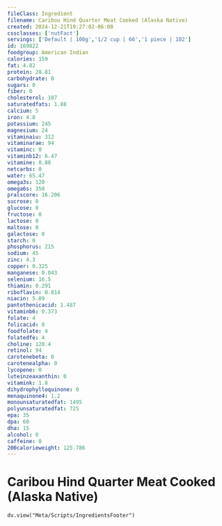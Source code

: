 ```yaml
---
fileClass: Ingredient
filename: Caribou Hind Quarter Meat Cooked (Alaska Native)
created: 2024-12-21T19:27:02-06:00
cssclasses: ['nutFact']
servings: ['Default | 100g','1/2 cup | 66','1 piece | 102']
id: 169822
foodgroup: American Indian
calories: 159
fat: 4.82
protein: 28.81
carbohydrate: 0
sugars: 0
fiber: 0
cholesterol: 107
saturatedfats: 1.88
calcium: 5
iron: 4.8
potassium: 245
magnesium: 24
vitaminaiu: 312
vitaminarae: 94
vitaminc: 0
vitaminb12: 6.47
vitamine: 0.88
netcarbs: 0
water: 65.47
omega3s: 120
omega6s: 350
pralscore: 16.206
sucrose: 0
glucose: 0
fructose: 0
lactose: 0
maltose: 0
galactose: 0
starch: 0
phosphorus: 215
sodium: 45
zinc: 4.3
copper: 0.325
manganese: 0.043
selenium: 16.5
thiamin: 0.291
riboflavin: 0.814
niacin: 5.89
pantothenicacid: 1.487
vitaminb6: 0.373
folate: 4
folicacid: 0
foodfolate: 4
folatedfe: 4
choline: 120.4
retinol: 94
carotenebeta: 0
carotenealpha: 0
lycopene: 0
luteinzeaxanthin: 0
vitamink: 1.8
dihydrophylloquinone: 0
menaquinone4: 1.2
monounsaturatedfat: 1495
polyunsaturatedfat: 725
epa: 35
dpa: 60
dha: 15
alcohol: 0
caffeine: 0
200calorieweight: 125.786
---
```


# Caribou Hind Quarter Meat Cooked (Alaska Native)

```dataviewjs
dv.view("Meta/Scripts/IngredientsFooter")
```